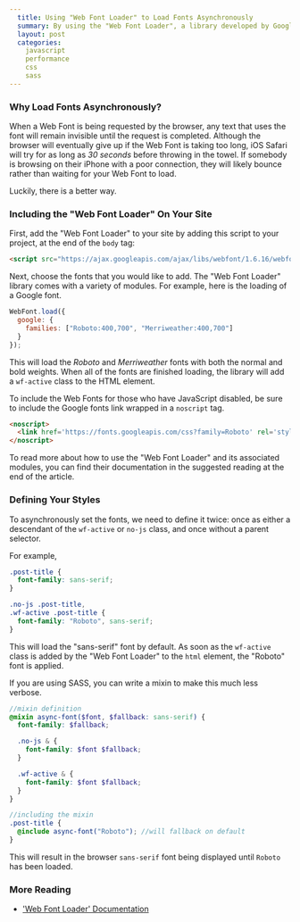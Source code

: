 ```yaml
---
  title: Using "Web Font Loader" to Load Fonts Asynchronously
  summary: By using the "Web Font Loader", a library developed by Google and Typekit, you can improve your page's perceived load time - resulting in a smoother user experience.
  layout: post
  categories: 
    javascript
    performance
    css
    sass
---
```


### Why Load Fonts Asynchronously?


When a Web Font is being requested by the browser, any text that uses the font will remain invisible until the request is completed. Although the browser will eventually give up if the Web Font is taking too long, iOS Safari will try for as long as _30 seconds_ before throwing in the towel. If somebody is browsing on their iPhone with a poor connection, they will likely bounce rather than waiting for your Web Font to load. 

Luckily, there is a better way.

### Including the "Web Font Loader" On Your Site

First, add the "Web Font Loader" to your site by adding this script to your project, at the end of the `body` tag:

``` html
<script src="https://ajax.googleapis.com/ajax/libs/webfont/1.6.16/webfont.js"></script>
```

Next, choose the fonts that you would like to add. The "Web Font Loader" library comes with a variety of modules. For example, here is the loading of a Google font.

``` javascript
WebFont.load({
  google: {
    families: ["Roboto:400,700", "Merriweather:400,700"]
  }
});
```

This will load the _Roboto_ and _Merriweather_ fonts with both the normal and bold weights. When all of the fonts are finished loading, the library will add a `wf-active` class to the HTML element.

To include the Web Fonts for those who have JavaScript disabled, be sure to include the Google fonts link wrapped in a `noscript` tag. 

``` html
<noscript>
  <link href='https://fonts.googleapis.com/css?family=Roboto' rel='stylesheet' type='text/css'>
</noscript>
```

To read more about how to use the "Web Font Loader" and its associated modules, you can find their documentation in the suggested reading at the end of the article.

### Defining Your Styles

To asynchronously set the fonts, we need to define it twice: once as either a descendant of the `wf-active` or `no-js` class, and once without a parent selector. 

For example, 

``` css
.post-title {
  font-family: sans-serif;
}

.no-js .post-title,
.wf-active .post-title {
  font-family: "Roboto", sans-serif;
}
```

This will load the "sans-serif" font by default. As soon as the `wf-active` class is added by the "Web Font Loader" to the `html` element, the "Roboto" font is applied. 

If you are using SASS, you can write a mixin to make this much less verbose.

``` scss
//mixin definition
@mixin async-font($font, $fallback: sans-serif) {
  font-family: $fallback;

  .no-js & {
    font-family: $font $fallback;
  }

  .wf-active & {
    font-family: $font $fallback;
  }
}

//including the mixin
.post-title {
  @include async-font("Roboto"); //will fallback on default
}
```

This will result in the browser `sans-serif` font being displayed until `Roboto` has been loaded. 

### More Reading

- ['Web Font Loader' Documentation](https://github.com/typekit/webfontloader)
